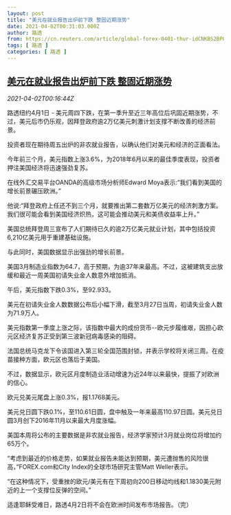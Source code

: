 ```yaml
---
layout: post
title: "美元在就业报告出炉前下跌 整固近期涨势"
date: 2021-04-02T00:31:03.000Z
author: 路透
from: https://cn.reuters.com/article/global-forex-0401-thur-idCNKBS2BP00H
tags: [ 路透 ]
categories: [ 路透 ]
---
```

<!--1617323463000-->
[美元在就业报告出炉前下跌 整固近期涨势](https://cn.reuters.com/article/global-forex-0401-thur-idCNKBS2BP00H)
------

<div>
<div><i>2021-04-02T00:16:44Z</i></div><p>路透纽约4月1日 - 美元周四下跌，在第一季升至近三年高位后巩固近期涨势，不过，美元后市仍乐观，因拜登政府逾2万亿美元刺激计划支撑不断改善的经济前景。</p><p>投资者现在期待周五出炉的非农就业报告，以确认他们对美元和经济的正面看法。</p><p>今年前三个月，美元指数上涨3.6%，为2018年6月以来的最佳季度表现，投资者押注美国经济将迅速强劲复苏。</p><p>在线外汇交易平台OANDA的高级市场分析师Edward Moya表示:“我们看到美国的增长前景碾压欧洲。”</p><p>他说:“拜登政府上任还不到三个月，就要推出第二套数万亿美元的经济刺激方案。我们很可能会看到美国经济炽热，这可能会推动美元和美债收益率上升。”</p><p>美国总统拜登周三宣布了人们期待已久的逾2万亿美元就业计划，其中包括投资6,210亿美元用于重建基础设施。</p><p>与此同时，美国数据显示出强劲的增长前景。</p><p>美国3月制造业指数为64.7，高于预期，为逾37年来最高。不过，这被建筑支出放缓和最近一周美国初请失业金人数意外增加抵消。</p><p>午后，美元指数下跌0.3%，至92.933。</p><p>美元在初请失业金人数数据公布后小幅下滑，截至3月27日当周，初请失业金人数为71.9万人。</p><p>美元指数第一季度上涨之际，该指数中最大的成份货币--欧元步履维艰，因担心欧元区经济复苏正受到第三波新冠病毒感染的阻碍。</p><p>法国总统马克龙下令该国进入第三轮全国范围封锁，并表示学校将关闭三周。在疫苗接种方面，欧元区也落后于美国。</p><p>不过，数据显示，欧元区月度制造业活动增速为近24年以来最快，提振了对欧洲的信心。</p><p>欧元兑美元尾盘上涨0.3%，报1.1768美元。</p><p>美元兑日圆下跌0.1%，至110.61日圆，盘中触及一年来最高110.97日圆。美元兑日圆3月创下2016年11月以来最大月度涨幅。</p><p>美国本周将公布的主要数据是非农就业报告，经济学家预计3月就业岗位将增加约65万个。</p><p>“考虑到最近的价格走势，如果就业报告未能达到预期，美元遭抛售的风险很高，”FOREX.com和City Index的全球市场研究主管Matt Weller表示。</p><p>“在这种情况下，受重挫的欧元/美元有在下周初向200日移动均线和1.1830美元附近的上一个支撑位反弹的空间。”</p><p>适逢耶稣受难日，路透4月2日将不会在欧洲时间发布市场报告。（完）</p>
</div>
